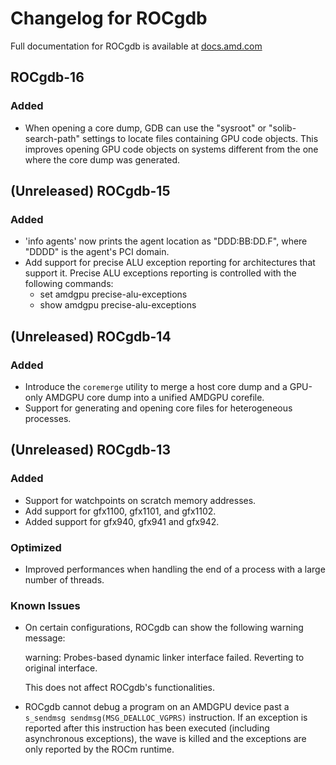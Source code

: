 # Changelog for ROCgdb

Full documentation for ROCgdb is available at
[docs.amd.com](https://docs.amd.com/bundle/rocgdb)

## ROCgdb-16
### Added
- When opening a core dump, GDB can use the "sysroot" or "solib-search-path"
  settings to locate files containing GPU code objects.  This improves opening
  GPU code objects on systems different from the one where the core dump was
  generated.

## (Unreleased) ROCgdb-15
### Added
- 'info agents' now prints the agent location as "DDD:BB:DD.F", where
  "DDDD" is the agent's PCI domain.
- Add support for precise ALU exception reporting for architectures that
  support it.  Precise ALU exceptions reporting is controlled with the
  following commands:
  - set amdgpu precise-alu-exceptions
  - show amdgpu precise-alu-exceptions

## (Unreleased) ROCgdb-14
### Added
- Introduce the `coremerge` utility to merge a host core dump and a GPU-only
  AMDGPU core dump into a unified AMDGPU corefile.
- Support for generating and opening core files for heterogeneous processes.

## (Unreleased) ROCgdb-13

### Added
- Support for watchpoints on scratch memory addresses.
- Add support for gfx1100, gfx1101, and gfx1102.
- Added support for gfx940, gfx941 and gfx942.

### Optimized
- Improved performances when handling the end of a process with a large
  number of threads.
### Known Issues
- On certain configurations, ROCgdb can show the following warning message:

    warning: Probes-based dynamic linker interface failed.
    Reverting to original interface.

  This does not affect ROCgdb's functionalities.
- ROCgdb cannot debug a program on an AMDGPU device past a `s_sendmsg
  sendmsg(MSG_DEALLOC_VGPRS)` instruction.  If an exception is reported
  after this instruction has been executed (including asynchronous
  exceptions), the wave is killed and the exceptions are only reported by
  the ROCm runtime.
